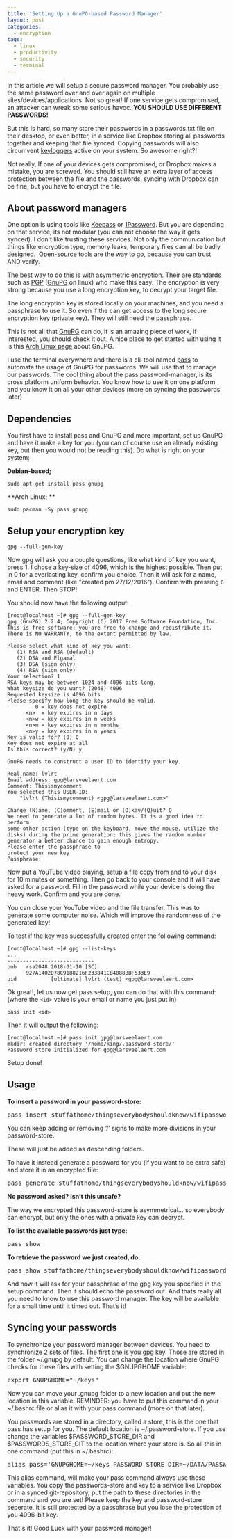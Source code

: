 ```yaml
---
title: 'Setting Up a GnuPG-based Password Manager'
layout: post
categories:
  - encryption
tags:
  - linux
  - productivity
  - security
  - terminal
---
```

In this article we will setup a secure password manager. You probably use the same password over and over again on multiple sites/devices/applications. Not so great! If one service gets compromised, an attacker can wreak some serious havoc. **YOU SHOULD USE DIFFERENT PASSWORDS!**
  
But this is hard, so many store their passwords in a passwords.txt file on their desktop, or even better, in a service like Dropbox storing all passwords together and keeping that file synced. Copying passwords will also circumvent [keyloggers](https://en.wikipedia.org/wiki/Keystroke_logging) active on your system. So awesome right?!

Not really, If one of your devices gets compromised, or Dropbox makes a mistake, you are screwed. You should still have an extra layer of access protection between the file and the passwords, syncing with Dropbox can be fine, but you have to encrypt the file.

## About password managers

One option is using tools like [Keepass](http://keepass.info/) or [1Password](https://1password.com/). 
But you are depending on that service, its not modular (you can not choose the way it gets synced). 
I don't like trusting these services. 
Not only the communication but things like encryption type, memory leaks, temporary files can all be badly designed. 
[Open-source](https://www.coredna.com/blogs/comparing-open-closed-source-software) tools are the way to go, because you can trust AND verify.

The best way to do this is with [asymmetric encryption](https://en.wikipedia.org/wiki/Public-key_cryptography). 
Their are standards such as [PGP](https://nl.wikipedia.org/wiki/Pretty_Good_Privacy) ([GnuPG](https://www.gnupg.org/) on linux) who make this easy. 
The encryption is very strong because you use a long encryption key, to decrypt your target file.
  
The long encryption key is stored locally on your machines, and you need a passphrase to use it. 
So even if the can get access to the long secure encryption key (private key). They will still need the passphrase.

This is not all that [GnuPG](https://www.gnupg.org/) can do, it is an amazing piece of work, if interested, you should check it out. 
A nice place to get started with using it is this [Arch Linux page](https://wiki.archlinux.org/index.php/GnuPG) about GnuPG.

I use the terminal everywhere and there is a cli-tool named [pass](https://wiki.archlinux.org/index.php/Pass) to automate the usage of GnuPG for passwords. We will use that to manage our passwords.
The cool thing about the pass password-manager, is its cross platform uniform behavior. You know how to use it on one platform and you know it on all your other devices (more on syncing the passwords later)

## Dependencies

You first have to install pass and GnuPG and more important, set up GnuPG and have it make a key for you (you can of course use an already existing key, but then you would not be reading this). Do what is right on your system:

**Debian-based;**
```
sudo apt-get install pass gnupg
```
**Arch Linux; **
```
sudo pacman -Sy pass gnupg
```
## Setup your encryption key
```
gpg --full-gen-key
```
Now gpg will ask you a couple questions, like what kind of key you want, press 1.
I chose a key-size of 4096, which is the highest possible. Then put in 0 for a everlasting key, confirm you choice.
Then it will ask for a name, email and comment (like "created pm 27/12/2016"). 
Confirm with pressing `O` and ENTER. Then STOP!

You should now have the following output:
```
[root@localhost ~]# gpg --full-gen-key
gpg (GnuPG) 2.2.4; Copyright (C) 2017 Free Software Foundation, Inc.
This is free software: you are free to change and redistribute it.
There is NO WARRANTY, to the extent permitted by law.

Please select what kind of key you want:
   (1) RSA and RSA (default)
   (2) DSA and Elgamal
   (3) DSA (sign only)
   (4) RSA (sign only)
Your selection? 1
RSA keys may be between 1024 and 4096 bits long.
What keysize do you want? (2048) 4096
Requested keysize is 4096 bits
Please specify how long the key should be valid.
         0 = key does not expire
      <n>  = key expires in n days
      <n>w = key expires in n weeks
      <n>m = key expires in n months
      <n>y = key expires in n years
Key is valid for? (0) 0
Key does not expire at all
Is this correct? (y/N) y

GnuPG needs to construct a user ID to identify your key.

Real name: lvlrt
Email address: gpg@larsveelaert.com
Comment: Thisismycomment
You selected this USER-ID:
    "lvlrt (Thisismycomment) <gpg@larsveelaert.com>"

Change (N)ame, (C)omment, (E)mail or (O)kay/(Q)uit? O
We need to generate a lot of random bytes. It is a good idea to perform
some other action (type on the keyboard, move the mouse, utilize the
disks) during the prime generation; this gives the random number
generator a better chance to gain enough entropy.
Please enter the passphrase to
protect your new key
Passphrase: 
```
Now put a YouTube video playing, setup a file copy from and to your disk for 10 minutes or something. 
Then go back to your console and it will have asked for a password. Fill in the password while your device is doing the heavy work. Confirm and you are done.

You can close your YouTube video and the file transfer. This was to generate some computer noise. Which will improve the randomness of the generated key!

To test if the key was successfully created enter the following command:
```
[root@localhost ~]# gpg --list-keys
...
----------------------------
pub   rsa2048 2018-01-10 [SC]
      927A1402D78C9188216F233841CB4088BBF533E9
uid           [ultimate] lvlrt (test) <gpg@larsveelaert.com>
```
Ok great!, let us now get pass setup, you can do that with this command: 
(where the `<id>` value is your email or name you just put in)
```
pass init <id>
```
Then it will output the following:
```
[root@localhost ~]# pass init gpg@larsveelaert.com
mkdir: created directory '/home/king/.password-store/'
Password store initialized for gpg@larsveelaert.com
```
Setup done!

## Usage

**To insert a password in your password-store:**

<pre>pass insert stuffathome/thingseverybodyshouldknow/wifipassword</pre>

You can keep adding or removing &#8216;/&#8217; signs to make more divisions in your password-store.
  
These will just be added as descending folders.

To have it instead generate a password for you (if you want to be extra safe) and store it in an encrypted file:

<pre>pass generate stuffathome/thingseverybodyshouldknow/wifipassword</pre>

**No password asked? Isn&#8217;t this unsafe?**
  
The way we encrypted this password-store is asymmetrical&#8230; so everybody can encrypt, but only the ones with a private key can decrypt.

**To list the available passwords just type:**

<pre>pass show</pre>

**To retrieve the password we just created, do:**

<pre>pass show stuffathome/thingseverybodyshouldknow/wifipassword</pre>

And now it will ask for your passphrase of the gpg key you specified in the setup command. Then it should echo the password out. And thats really all you need to know to use this password manager. The key will be available for a small time until it timed out. That&#8217;s it!

## Syncing your passwords

To synchronize your password manager between devices. You need to synchronize 2 sets of files. The first one is you gpg key. Those are stored in the folder ~/.gnupg by default. You can change the location where GnuPG checks for these files with setting the $GNUPGHOME variable:

<pre>export GNUPGHOME="~/keys"</pre>

Now you can move your .gnupg folder to a new location and put the new location in this variable. REMINDER: you have to put this command in your ~/.bashrc file or alias it with your pass command (more on that later).

You passwords are stored in a directory, called a store, this is the one that pass has setup for you. The default location is ~/.password-store. If you use change the variables $PASSWORD\_STORE\_DIR and $PASSWORDS\_STORE\_GIT to the location where your store is. So all this in one command (put this in ~/.bashrc):

<pre>alias pass='GNUPGHOME=~/keys PASSWORD_STORE_DIR=~/DATA/PASSWORDS PASSWORD_STORE_GIT=~/DATA/PASSWORDS pass'</pre>

This alias command, will make your pass command always use these variables. You copy the passwords-store and key to a service like Dropbox or in a synced git-repository, put the path to these directories in the command and you are set! Please keep the key and password-store seperate, it is still protected by a passphrase but you lose the protection of you 4096-bit key.

That's it! Good Luck with your password manager!
